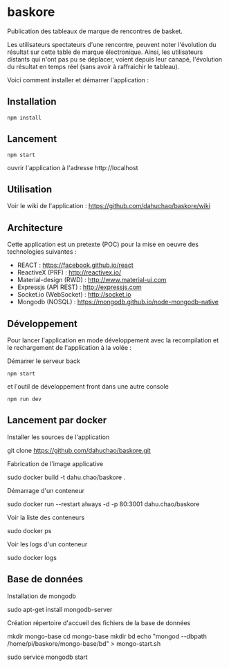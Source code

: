 # baskore
Publication des tableaux de marque de rencontres de basket.

Les utilisateurs spectateurs d'une rencontre, peuvent noter l'évolution du résultat sur cette table de marque
électronique. Ainsi, les utilisateurs distants qui n'ont pas pu se déplacer, voient depuis leur canapé, l'évolution
du résultat en temps réel (sans avoir à raffraichir le tableau).

Voici comment installer et démarrer l'application :

## Installation

```
npm install
```

## Lancement

```
npm start
```
ouvrir l'application à l'adresse http://localhost

## Utilisation

Voir le wiki de l'application : https://github.com/dahuchao/baskore/wiki

## Architecture

Cette application est un pretexte (POC) pour la mise en oeuvre des technologies suivantes : 
* REACT : https://facebook.github.io/react
* ReactiveX (PRF) : http://reactivex.io/
* Material-design (RWD) : http://www.material-ui.com
* Expressjs (API REST) : http://expressjs.com
* Socket.io (WebSocket) : http://socket.io
* Mongodb (NOSQL) : https://mongodb.github.io/node-mongodb-native

## Développement

Pour lancer l'application en mode développement avec la recompilation et le rechargement de l'application à la volée :

Démarrer le serveur back
```
npm start
```

et l'outil de développement front dans une autre console
```
npm run dev
```

## Lancement par docker

Installer les sources de l'application

git clone https://github.com/dahuchao/baskore.git

Fabrication de l'image applicative

sudo docker build -t dahu.chao/baskore .

Démarrage d'un conteneur

sudo docker run --restart always -d -p 80:3001 dahu.chao/baskore

Voir la liste des conteneurs

sudo docker ps

Voir les logs d'un conteneur

sudo docker logs <PID>

## Base de données

Installation de mongodb

sudo apt-get install mongodb-server

Création répertoire d'accueil des fichiers de la base de données

mkdir mongo-base
cd mongo-base
mkdir bd
echo "mongod --dbpath /home/pi/baskore/mongo-base/bd" > mongo-start.sh

sudo service mongodb start
